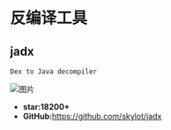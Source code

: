 # 反编译工具

## jadx

    Dex to Java decompiler
![图片](https://camo.githubusercontent.com/2b504e792e3ddb1d95094b44e01ab21e101b6f56/68747470733a2f2f692e696d6775722e636f6d2f6839313749425a2e706e67)

* **star:18200+**
* **GitHub:**<https://github.com/skylot/jadx>